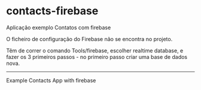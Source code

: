 # contacts-firebase

Aplicação exemplo Contatos com firebase

O ficheiro de configuração do Firebase não se encontra no projeto.

Têm de correr o comando Tools/firebase, escolher realtime database, e fazer os 3 primeiros passos - no primeiro passo criar uma base de dados nova.

-----------------------

Example Contacts App with firebase


